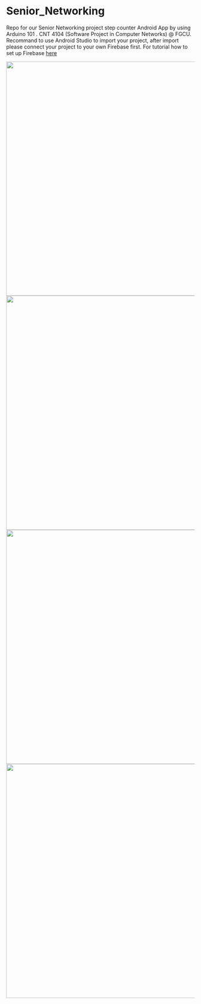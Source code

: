 # Senior_Networking
Repo for our Senior Networking project step counter Android App by using Arduino 101 . CNT 4104 (Software Project in Computer Networks) @ FGCU.
Recommand  to use Android Studio to import your project, after import please connect your project to your own Firebase  first. For tutorial how to set up Firebase [here](https://firebase.google.com/docs/android/setup)

<img src="https://i.imgur.com/7Z24FnW.png" width="600" height="625"> <img src="https://i.imgur.com/C4VOGD2.png" width="600" height="625">
<img src="https://i.imgur.com/uRs1d5M.png" width="600" height="625"> <img src="https://i.imgur.com/CWYD9Kc.png" width="600" height="625">
